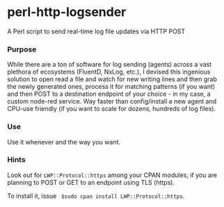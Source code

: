 # perl-http-logsender
A Perl script to send real-time log file updates via HTTP POST

### Purpose
While there are a ton of software for log sending (agents) across a vast plethora of ecosystems (FluentD, NxLog, etc.), I devised this ingenious solution to open read a file and watch for new writing lines and then grab the newly generated ones, process it for matching patterns (if you want) and then POST to a destination endpoint of your choice - in my case, a custom node-red service. Way faster than config/install a new agent and CPU-use friendly (if you want to scale for dozens, hundreds of log files).

### Use
Use it whenever and the way you want.

### Hints

Look out for ```LWP::Protocol::https``` among your CPAN modules, if you are
planning to POST or GET to an endpoint using TLS (https). 

To install it, issue ``` $sudo cpan install LWP::Protocol::https```.


